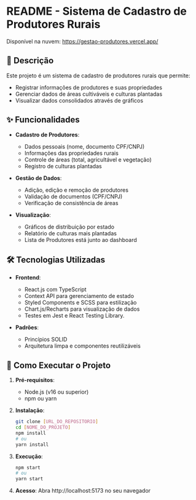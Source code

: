 # README - Sistema de Cadastro de Produtores Rurais

Disponível na nuvem: https://gestao-produtores.vercel.app/

## 📝 Descrição

Este projeto é um sistema de cadastro de produtores rurais que permite:
- Registrar informações de produtores e suas propriedades
- Gerenciar dados de áreas cultiváveis e culturas plantadas
- Visualizar dados consolidados através de gráficos

## ✨ Funcionalidades

- **Cadastro de Produtores**:
  - Dados pessoais (nome, documento CPF/CNPJ)
  - Informações das propriedades rurais
  - Controle de áreas (total, agricultável e vegetação)
  - Registro de culturas plantadas

- **Gestão de Dados**:
  - Adição, edição e remoção de produtores
  - Validação de documentos (CPF/CNPJ)
  - Verificação de consistência de áreas

- **Visualização**:
  - Gráficos de distribuição por estado
  - Relatório de culturas mais plantadas
  - Lista de Produtores está junto ao dashboard

## 🛠️ Tecnologias Utilizadas

- **Frontend**:
  - React.js com TypeScript
  - Context API para gerenciamento de estado
  - Styled Components e SCSS para estilização
  - Chart.js/Recharts para visualização de dados
  - Testes em Jest e React Testing Library.

- **Padrões**:
  - Princípios SOLID
  - Arquitetura limpa e componentes reutilizáveis

## 🚀 Como Executar o Projeto

1. **Pré-requisitos**:
   - Node.js (v16 ou superior)
   - npm ou yarn

2. **Instalação**:
   ```bash
   git clone [URL_DO_REPOSITORIO]
   cd [NOME_DO_PROJETO]
   npm install
   # ou
   yarn install
   ```

3. **Execução**:
   ```bash
   npm start
   # ou
   yarn start
   ```

4. **Acesso**:
   Abra http://localhost:5173 no seu navegador


